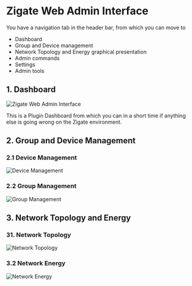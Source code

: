 # Zigate Web Admin Interface

You have a navigation tab in the header bar, from which you can move to
- Dashboard
- Group and Device management
- Network Topology and Energy graphical presentation
- Admin commands
- Settings
- Admin tools

## 1. Dashboard
![Zigate Web Admin Interface](https://github.com/pipiche38/Domoticz-Zigate-Wiki/blob/master/Images/Dashboard.png)

This is a Plugin Dashboard from which you can in a short time if anything else is going wrong on the Zigate environment.

## 2. Group and Device Management
### 2.1 Device Management

![Device Management](https://github.com/pipiche38/Domoticz-Zigate-Wiki/blob/master/Images/Device-Management.png)

### 2.2 Group Management

![Group Management](https://github.com/pipiche38/Domoticz-Zigate-Wiki/blob/master/Images/Group-Management.png)

## 3. Network Topology and Energy

### 31. Network Topology

![Network Topology](https://github.com/pipiche38/Domoticz-Zigate-Wiki/blob/master/Images/Network-Topology.png)

### 3.2 Network Energy 

![Network Energy ](https://github.com/pipiche38/Domoticz-Zigate-Wiki/blob/master/Images/Network-Energy.png)
